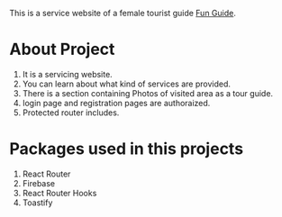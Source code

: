 This is a service website of a female tourist guide [Fun Guide](https://tourist-guide-6c7c0.web.app/).

# About Project
1. It is a servicing website.
2. You can learn about what kind of services are provided.
3. There is a section containing Photos of visited area as a tour guide.
4. login page and registration pages are authoraized.
5. Protected router includes.


# Packages used in this projects 
1. React Router
2. Firebase
3. React Router Hooks
4. Toastify
